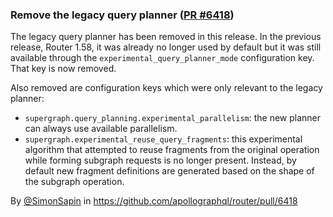 ### Remove the legacy query planner ([PR #6418](https://github.com/apollographql/router/pull/6418))

The legacy query planner has been removed in this release. In the previous release, Router 1.58, it was already no longer used by default but it was still available through the `experimental_query_planner_mode`  configuration key. That key is now removed.

Also removed are configuration keys which were only relevant to the legacy planner:

* `supergraph.query_planning.experimental_parallelism`: the new planner can always use available parallelism.
* `supergraph.experimental_reuse_query_fragments`: this experimental algorithm that attempted to
reuse fragments from the original operation while forming subgraph requests is no longer present. Instead, by default new fragment definitions are generated based on the shape of the subgraph operation.

By [@SimonSapin](https://github.com/SimonSapin) in https://github.com/apollographql/router/pull/6418
